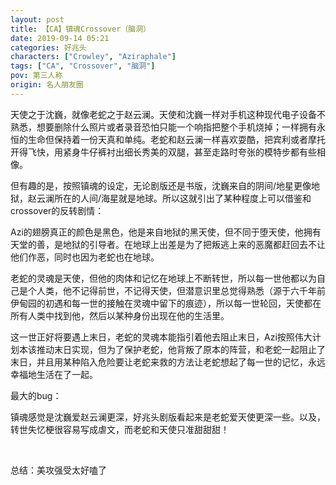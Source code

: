 ```yaml
---
layout: post
title: 【CA】镇魂Crossover（脑洞）
date: 2019-09-14 05:21
categories: 好兆头
characters: ["Crowley", "Aziraphale"]
tags: ["CA", "Crossover", "脑洞"]
pov: 第三人称
origin: 名人朋友圈
---
```


天使之于沈巍，就像老蛇之于赵云澜。天使和沈巍一样对手机这种现代电子设备不熟悉，想要删除什么照片或者录音恐怕只能一个响指把整个手机烧掉；一样拥有永恒的生命但保持着一份天真和单纯。老蛇和赵云澜一样喜欢耍酷，把宾利或者摩托开得飞快，用紧身牛仔裤衬出细长秀美的双腿，甚至走路时夸张的模特步都有些相像。

但有趣的是，按照镇魂的设定，无论剧版还是书版，沈巍来自的阴间/地星更像地狱，赵云澜所在的人间/海星就是地球。所以这就引出了某种程度上可以借鉴和crossover的反转剧情：

Azi的翅膀真正的颜色是黑色，他是来自地狱的黑天使，但不同于堕天使，他拥有天堂的善，是地狱的引导者。在地球上出差是为了把叛逃上来的恶魔都赶回去不让他们作恶，同时也因为老蛇也在地球。

老蛇的灵魂是天使，但他的肉体和记忆在地球上不断转世，所以每一世他都以为自己是个人类，他不记得前世，不记得天使，但潜意识里总觉得熟悉（源于六千年前伊甸园的初遇和每一世的接触在灵魂中留下的痕迹），所以每一世轮回，天使都在所有人类中找到他，然后以某种身份出现在他的生活里。

这一世正好将要遇上末日，老蛇的灵魂本能指引着他去阻止末日，Azi按照伟大计划本该推动末日实现，但为了保护老蛇，他背叛了原本的阵营，和老蛇一起阻止了末日，并且用某种陷入危险要让老蛇来救的方法让老蛇想起了每一世的记忆，永远幸福地生活在了一起。

最大的bug：

镇魂感觉是沈巍爱赵云澜更深，好兆头剧版看起来是老蛇爱天使更深一些。以及，转世失忆梗很容易写成虐文，而老蛇和天使只准甜甜甜！ 

<br>

总结：美攻强受太好嗑了
